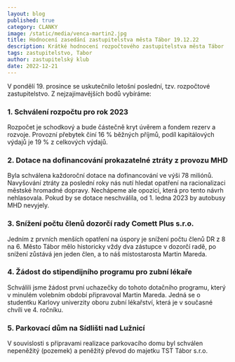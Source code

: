 ```yaml
---
layout: blog
published: true
category: CLANKY
image: /static/media/venca-martin2.jpg
title: Hodnocení zasedání zastupitelstva města Tábor 19.12.22
description: Krátké hodnocení rozpočtového zastupitelstva města Tábor
tags: zastupitelstvo, Tabor
author: zastupitelský klub
date: 2022-12-21
---
```


V pondělí 19. prosince se uskutečnilo letošní poslední, tzv. rozpočtové zastupitelstvo. Z nejzajímavějších bodů vybíráme:

### 1. Schválení rozpočtu pro rok 2023 
Rozpočet je schodkový a bude částečně kryt úvěrem a fondem rezerv a rozvoje. Provozní přebytek činí 16 % běžných příjmů, podíl kapitálových výdajů je 19 % z celkových výdajů.

### 2. Dotace na dofinancování prokazatelné ztráty z provozu MHD
Byla schválena každoroční dotace na dofinancování ve výši 78 miliónů. Navyšování ztráty za poslední roky nás nutí hledat opatření na racionalizaci městské hromadné dopravy. Nechápeme ale opozici, která pro tento návrh nehlasovala. Pokud by se dotace neschválila, od 1. ledna 2023 by autobusy MHD nevyjely.

### 3. Snížení počtu členů dozorčí rady Comett Plus s.r.o.
Jedním z prvních menších opatření na úspory je snížení počtu členů DR z 8 na 6.  Město Tábor mělo historicky vždy dva zástupce v dozorčí radě, po snížení zůstává jen jeden člen, a to náš místostarosta Martin Mareda.

### 4.  Žádost do stipendijního programu pro zubní lékaře 
Schválili jsme žádost první uchazečky do tohoto dotačního programu, který v minulém volebním období připravoval Martin Mareda. Jedná se o studentku Karlovy univerzity oboru zubní lékařství, která je v současné chvíli ve 4. ročníku.

### 5. Parkovací dům na Sídlišti nad Lužnicí
V souvislosti s přípravami realizace parkovacího domu byl schválen nepeněžitý (pozemek)  a peněžitý převod do majetku TST Tábor s.r.o. 
